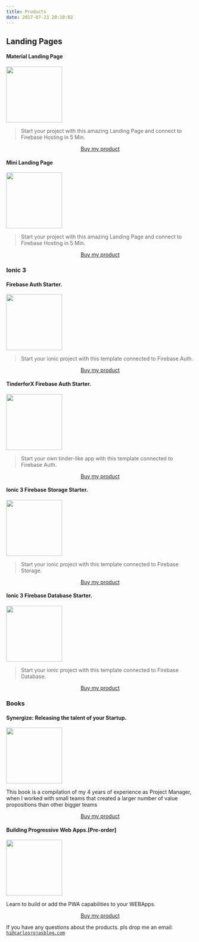 ```yaml
---
title: Products
date: 2017-07-23 20:10:02
---
```

<h2>Landing Pages</h2>
<div class="container">
 <div class="row">
  <div class="col-6 col-md-6">
    <h4>Material Landing Page</h4>
    <img src="https://firebasestorage.googleapis.com/v0/b/landing1-5fd18.appspot.com/o/minimal-mockup.gif?alt=media&token=b2a267c3-fe69-4755-afa8-48047c3a0664" class="img-thumbnail" width="150">
    <blockquote>Start your project with this amazing Landing Page and connect to Firebase Hosting in 5 Min.</blockquote>
    <div align="center"><a class="gumroad-button" href="https://gum.co/dtoqRv" target="_blank" data-gumroad-single-product="true">Buy my product</a></div>
  </div>
  <div class="col-6 col-md-6">
  <h4>Mini Landing Page</h4>
    <img src="https://firebasestorage.googleapis.com/v0/b/landing2-ba237.appspot.com/o/minimal-mockup.gif?alt=media&token=22892e92-5ebf-4486-aa82-63a8e5759df2" class="img-thumbnail" width="150">
    <blockquote>Start your project with this amazing Landing Page and connect to Firebase Hosting in 5 Min.</blockquote>
    <div align="center"><a class="gumroad-button" href="https://gum.co/UEIeA" target="_blank" data-gumroad-single-product="true">Buy my product</a></div>
  </div>
  </div>

  <div class="row">
  <div class="col-12">
    <h3>Ionic 3</h3>
  </div>
  </div>
<div class="row">
 <div class="col-6 col-md-6">
<h4>Firebase Auth Starter.</h4>
<img src="https://firebasestorage.googleapis.com/v0/b/modular-source-808.appspot.com/o/images%2F1.png?alt=media&token=2b35bd31-a600-4e07-b6d4-ed59cde6e63e" class="img-thumbnail" width="150"/>

<blockquote>Start your ionic project with this template connected to Firebase Auth.</blockquote>

<div align="center"><a class="gumroad-button" href="https://gumroad.com/l/MhVRV" target="_blank" data-gumroad-single-product="true">Buy my product</a>
</div>
</div>

<div class="col-6 col-md-6">
<h4>TinderforX Firebase Auth Starter.</h4>

<img src="https://firebasestorage.googleapis.com/v0/b/modular-source-808.appspot.com/o/images%2F2.png?alt=media&token=367a32a0-831d-4927-bc18-2e3b7070ace3" class="img-thumbnail" width="150"/>

<blockquote>Start your own tinder-like app with this template connected to Firebase Auth.</blockquote>

<div align="center"><a class="gumroad-button" href="https://gumroad.com/l/QYExO" target="_blank" data-gumroad-single-product="true">Buy my product</a></div>
</div>
</div>

<div class="row">
 <div class="col-6 col-md-6">
<h4>Ionic 3 Firebase Storage Starter.</h4>

<img src="https://firebasestorage.googleapis.com/v0/b/modular-source-808.appspot.com/o/images%2F4.png?alt=media&token=02d9dc7c-6581-49e7-8502-d44f796aec6e" class="img-thumbnail" width="150"/>

<blockquote>Start your ionic project with this template connected to Firebase Storage.</blockquote>

<div align="center"><a class="gumroad-button" href="https://gum.co/TqQAa" target="_blank" data-gumroad-single-product="true">Buy my product</a>
</div>
</div>

<div class="col-6 col-md-6">
<h4>Ionic 3 Firebase Database Starter.</h4>

<img src="https://firebasestorage.googleapis.com/v0/b/modular-source-808.appspot.com/o/images%2Ficon.png?alt=media&token=6e235028-6aa0-47a8-9b6a-5f251460c223" class="img-thumbnail" width="150"/>

<blockquote>Start your ionic project with this template connected to Firebase Database.</blockquote>

<div align="center"><a class="gumroad-button" href="https://gum.co/FRCfd" target="_blank" data-gumroad-single-product="true">Buy my product</a></div>
</div>
</div>

<div class="row">
  <div class="col-12">
    <h3>Books</h3>
  </div>
  </div>
<div class="row">
 <div class="col-6 col-md-6">
<h4>Synergize: Releasing the talent of your Startup.</h4>
<img src="https://www.sinergizar.com/images/screenshot_2.jpg" class="img-thumbnail" width="150"/>

This book is a compilation of my 4 years of experience as Project Manager, when I worked with small teams that created a larger number of value propositions than other bigger teams

<div align="center"><a class="gumroad-button" href="https://gum.co/GDeFU" target="_blank" data-gumroad-single-product="true">Buy my product</a></div>
</div>

 <div class="col-6 col-md-6">
<h4>Building Progressive Web Apps.[Pre-order]</h4>
<img src="https://firebasestorage.googleapis.com/v0/b/modular-source-808.appspot.com/o/images%2FWritingClass.png?alt=media&token=a21bb99d-4b4d-4154-9ef4-71a82c21a8f2" class="img-thumbnail" width="150"/>

Learn to build or add the PWA capabilities to your WEBApps. 

<div align="center"><a class="gumroad-button" href="https://gum.co/ETzoP" target="_blank" data-gumroad-single-product="true">Buy my product</a></div>
</div>
</div>


If you have any questions about the products. pls drop me an email: <code>hi@carlosrojasblog.com</code>

<script async src="https://gumroad.com/js/gumroad.js"></script>

</div>